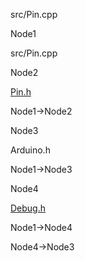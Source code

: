 src/Pin.cpp

Node1

src/Pin.cpp

Node2

[Pin.h](Pin_8h.html " ")

Node1-\>Node2

Node3

Arduino.h

Node1-\>Node3

Node4

[Debug.h](Debug_8h.html " ")

Node1-\>Node4

Node4-\>Node3
